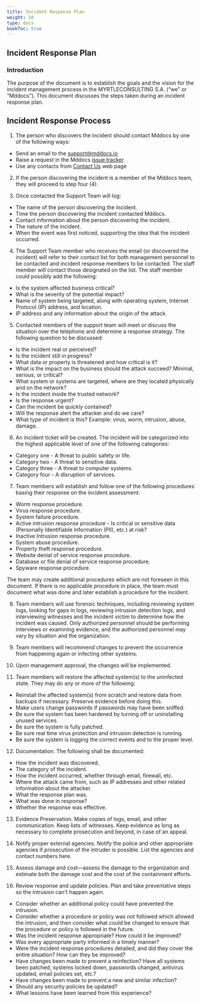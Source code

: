 ```yaml
---
title: Incident Response Plan
weight: 10
type: docs
bookToc: true
---
```


## Incident Response Plan

### Introduction

The purpose of the document is to establish the goals and the vision for the incident management process in the MYRTLECONSULTING S.A. (“we” or “Mddocs”).
This document discusses the steps taken during an incident response plan.

## Incident Response Process

1) The person who discovers the incident should contact Mddocs by one of the following ways:

 - Send an email to the support@mddocs.io 
 - Raise a request in the Mddocs [issue tracker](https://github.com/mddocs/issue-tracker/issues/new?template=bug_report.md)
 - Use any contacts from [Contact Us](https://docs.mddocs.io/contact-us/) web page

2) If the person discovering the incident is a member of the Mddocs team, they will proceed to step four (4).

3) Once contacted the Support Team will log:

 - The name of the person discovering the incident.
 - Time the person discovering the incident contacted Mddocs.
 - Contact information about the person discovering the incident.
 - The nature of the incident.
 - When the event was first noticed, supporting the idea that the incident occurred.

4) The Support Team member who receives the email (or discovered the incident) will refer to their contact list for both management personnel to be contacted and incident response members to be contacted. The staff member will contact those designated on the list. The staff member could possibly add the following:

 - Is the system affected business critical?
 - What is the severity of the potential impact?
 - Name of system being targeted, along with operating system, Internet Protocol (IP) address, and location.
 - IP address and any information about the origin of the attack.

5) Contacted members of the support team will meet or discuss the situation over the telephone and determine a response strategy. The following question to be discussed:

 - Is the incident real or perceived?
 - Is the incident still in progress?
 - What data or property is threatened and how critical is it?
 - What is the impact on the business should the attack succeed? Minimal, serious, or critical?
 - What system or systems are targeted, where are they located physically and on the network?
 - Is the incident inside the trusted network?
 - Is the response urgent?
 - Can the incident be quickly contained?
 - Will the response alert the attacker and do we care?
 - What type of incident is this? Example: virus, worm, intrusion, abuse, damage.
 
6) An incident ticket will be created. The incident will be categorized into the highest applicable level of one of the following categories:

 - Category one - A threat to public safety or life.
 - Category two - A threat to sensitive data.
 - Category three - A threat to computer systems.
 - Category four - A disruption of services.

7) Team members will establish and follow one of the following procedures basing their response on the incident assessment:

 - Worm response procedure.
 - Virus response procedure.
 - System failure procedure.
 - Active intrusion response procedure - Is critical or sensitive data (Personally Identifiable Information (PII), etc.) at risk?
 - Inactive Intrusion response procedure.
 - System abuse procedure.
 - Property theft response procedure.
 - Website denial of service response procedure.
 - Database or file denial of service response procedure.
 - Spyware response procedure. 
 
The team may create additional procedures which are not foreseen in this document. If there is no applicable procedure in place, the team must document what was done and later establish a procedure for the incident.
 
8) Team members will use forensic techniques, including reviewing system logs, looking for gaps in logs, reviewing intrusion detection logs, and interviewing witnesses and the incident victim to determine how the incident was caused. Only authorized personnel should be performing interviews or examining evidence, and the authorized personnel may vary by situation and the organization.

9) Team members will recommend changes to prevent the occurrence from happening again or infecting other systems.

10) Upon management approval, the changes will be implemented.

11) Team members will restore the affected system(s) to the uninfected state. They may do any or more of the following:

 - Reinstall the affected system(s) from scratch and restore data from backups if necessary. Preserve evidence before doing this.
 - Make users change passwords if passwords may have been sniffed.
 - Be sure the system has been hardened by turning off or uninstalling unused services.
 - Be sure the system is fully patched.
 - Be sure real time virus protection and intrusion detection is running.
 - Be sure the system is logging the correct events and to the proper level.

12) Documentation. The following shall be documented:

 - How the incident was discovered.
 - The category of the incident.
 - How the incident occurred, whether through email, firewall, etc.
 - Where the attack came from, such as IP addresses and other related information about the attacker.
 - What the response plan was.
 - What was done in response?
 - Whether the response was effective.

13) Evidence Preservation. Make copies of logs, email, and other communication. Keep lists of witnesses. Keep evidence as long as necessary to complete prosecution and beyond, in case of an appeal.

14) Notify proper external agencies. Notify the police and other appropriate agencies if prosecution of the intruder is possible. List the agencies and contact numbers here.

15) Assess damage and cost—assess the damage to the organization and estimate both the damage cost and the cost of the containment efforts.

16) Review response and update policies. Plan and take preventative steps so the intrusion can't happen again.

 - Consider whether an additional policy could have prevented the intrusion.
 - Consider whether a procedure or policy was not followed which allowed the intrusion, and then consider what could be changed to ensure that the procedure or policy is followed in the future.
 - Was the incident response appropriate? How could it be improved?
 - Was every appropriate party informed in a timely manner?
 - Were the incident response procedures detailed, and did they cover the entire situation? How can they be improved?
 - Have changes been made to prevent a reinfection? Have all systems been patched, systems locked down, passwords changed, antivirus updated, email policies set, etc.?
 - Have changes been made to prevent a new and similar infection?
 - Should any security policies be updated?
 - What lessons have been learned from this experience? 